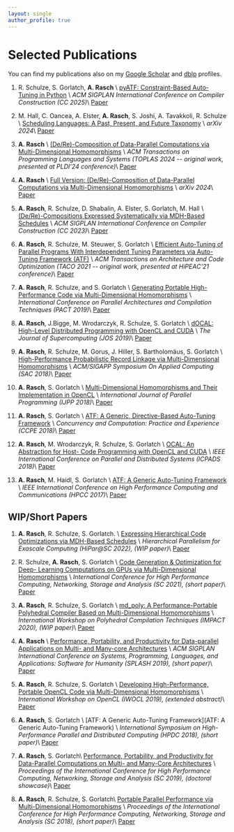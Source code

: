```yaml
---
layout: single
author_profile: true
---
```


# Selected Publications

You can find my publications also on my [Google Scholar](https://scholar.google.de/citations?user=njDb_rMAAAAJ&hl=en&oi=ao) and [dblp](https://dblp.uni-trier.de/pid/204/7105.html) profiles.

1.  R. Schulze, S. Gorlatch, **A. Rasch** \\
    [pyATF: Constraint-Based Auto-Tuning in Python](https://dl.acm.org/doi/10.1145/3708493.3712682) \\
    *ACM SIGPLAN International Conference on Compiler Construction (CC 2025)*\\
    <a href="../assets/files/publications/cc25/paper.pdf"><i class="fas fa-file-pdf" style="color: red; font-size: 2em; padding-top: .4em"></i></a> [Paper](../assets/files/publications/cc25/paper.pdf)

1.   M. Hall, C. Oancea, A. Elster, **A. Rasch**, S. Joshi, A. Tavakkoli, R. Schulze \\
    [Scheduling Languages: A Past, Present, and Future Taxonomy](https://arxiv.org/abs/2410.19927) \\
    *arXiv 2024*\\
    <a href="../assets/files/publications/arxiv24/paper_2.pdf"><i class="fas fa-file-pdf" style="color: red; font-size: 2em; padding-top: .4em"></i></a> [Paper](../assets/files/publications/arxiv24/paper_2.pdf)

1.  **A. Rasch** \\
    [(De/Re)-Composition of Data-Parallel Computations via Multi-Dimensional Homomorphisms](https://dl.acm.org/doi/10.1145/3665643) \\
    *ACM Transactions on Programming Languages and Systems (TOPLAS 2024 -- original work, presented at PLDI’24 conference)*\\
    <a href="../assets/files/publications/toplas24/paper.pdf"><i class="fas fa-file-pdf" style="color: red; font-size: 2em; padding-top: .4em"></i></a> [Paper](../assets/files/publications/toplas24/paper.pdf)

1.  **A. Rasch** \\
    [Full Version: (De/Re)-Composition of Data-Parallel Computations via Multi-Dimensional Homomorphisms](https://arxiv.org/abs/2405.05118) \\
    *arXiv 2024*\\
    <a href="../assets/files/publications/arxiv24/paper_1.pdf"><i class="fas fa-file-pdf" style="color: red; font-size: 2em; padding-top: .4em"></i></a> [Paper](../assets/files/publications/arxiv24/paper_2.pdf)    

1.  **A. Rasch**, R. Schulze, D. Shabalin, A. Elster, S. Gorlatch, M. Hall \\
    [(De/Re)-Compositions Expressed Systematically via MDH-Based Schedules](https://dl.acm.org/doi/abs/10.1145/3578360.3580269) \\
    *ACM SIGPLAN International Conference on Compiler Construction (CC 2023)*\\
    <a href="../assets/files/publications/cc23/paper.pdf"><i class="fas fa-file-pdf" style="color: red; font-size: 2em; padding-top: .4em"></i></a> [Paper](../assets/files/publications/cc23/paper.pdf)


1.  **A. Rasch**, R. Schulze, M. Steuwer, S. Gorlatch \\
    [Efficient Auto-Tuning of Parallel Programs With Interdependent Tuning Parameters via Auto-Tuning Framework (ATF)](https://dl.acm.org/doi/abs/10.1145/3427093) \\
    *ACM Transactions on Architecture and Code Optimization (TACO 2021 -- original work, presented at HiPEAC'21 conference)*\\
    <a href="../assets/files/publications/taco21/paper.pdf"><i class="fas fa-file-pdf" style="color: red; font-size: 2em; padding-top: .4em"></i></a> [Paper](../assets/files/publications/taco21/paper.pdf)


1.  **A. Rasch**, R. Schulze, and S. Gorlatch \\
    [Generating Portable High-Performance Code via Multi-Dimensional Homomorphisms](https://ieeexplore.ieee.org/abstract/document/8891668) \\
    *International Conference on Parallel Architectures and Compilation Techniques (PACT 2019)*\\
    <a href="../assets/files/publications/pact19/paper.pdf"><i class="fas fa-file-pdf" style="color: red; font-size: 2em; padding-top: .4em"></i></a> [Paper](../assets/files/publications/pact19/paper.pdf)


1.  **A. Rasch**, J.Bigge, M. Wrodarczyk, R. Schulze, S. Gorlatch \\
    [dOCAL: High-Level Distributed Programming with OpenCL and CUDA](https://idp.springer.com/authorize/casa?redirect_uri=https://link.springer.com/article/10.1007/s11227-019-02829-2&casa_token=XIMdqk5xl0UAAAAA:jQ39fJF1PsAT0Y-Y4iUz9qmvnRrHjh6E5YJuDlXgo2CEMv7qgR20rB8Zo1VyT6jMrRB3PIPXmhaQMnJfyA) \\
    *The Journal of Supercomputing (JOS 2019)*\\
    <a href="../assets/files/publications/jos19/paper.pdf"><i class="fas fa-file-pdf" style="color: red; font-size: 2em; padding-top: .4em"></i></a> [Paper](../assets/files/publications/jos19/paper.pdf)


1.  **A. Rasch**, R. Schulze, M. Gorus, J. Hiller, S. Bartholomäus, S. Gorlatch \\
    [High-Performance Probabilistic Record Linkage via Multi-Dimensional Homomorphisms](https://dl.acm.org/doi/abs/10.1145/3297280.3297330) \\
    *ACM/SIGAPP Symposium On Applied Computing (SAC 2018)*\\
    <a href="../assets/files/publications/sac18/paper.pdf"><i class="fas fa-file-pdf" style="color: red; font-size: 2em; padding-top: .4em"></i></a> [Paper](../assets/files/publications/sac18/paper.pdf)


1.  **A. Rasch**, S. Gorlatch \\
    [Multi-Dimensional Homomorphisms and Their Implementation in OpenCL](https://link.springer.com/article/10.1007/s10766-017-0508-z) \\
    *International Journal of Parallel Programming (IJPP 2018)*\\
    <a href="../assets/files/publications/ijpp18/paper.pdf"><i class="fas fa-file-pdf" style="color: red; font-size: 2em; padding-top: .4em"></i></a> [Paper](../assets/files/publications/ijpp18/paper.pdf)


1.  **A. Rasch**, S. Gorlatch \\
    [ATF: A Generic, Directive-Based Auto-Tuning Framework](https://onlinelibrary.wiley.com/doi/abs/10.1002/cpe.4423) \\
    *Concurrency and Computation: Practice and Experience (CCPE 2018)*\\
    <a href="../assets/files/publications/ccpe18/paper.pdf"><i class="fas fa-file-pdf" style="color: red; font-size: 2em; padding-top: .4em"></i></a> [Paper](../assets/files/publications/ccpe18/paper.pdf)


1.  **A. Rasch**, M. Wrodarczyk, R. Schulze, S. Gorlatch \\
    [OCAL: An Abstraction for Host- Code Programming with OpenCL and CUDA](https://ieeexplore.ieee.org/abstract/document/8644541?casa_token=XYcMMQCmA1sAAAAA:OxP9FJD_Gdlzz2Xu5OhB_wwgzva7VKYhFy-Y7CrM_1Zi2l8YSTvsj5Duk3Nri34gDjrndahvLhU) \\
    *IEEE International Conference on Parallel and Distributed Systems (ICPADS 2018)*\\
    <a href="../assets/files/publications/icpads18/paper.pdf"><i class="fas fa-file-pdf" style="color: red; font-size: 2em; padding-top: .4em"></i></a> [Paper](../assets/files/publications/icpads18/paper.pdf)


1.  **A. Rasch**, M. Haidl, S. Gorlatch \\
    [ATF: A Generic Auto-Tuning Framework](https://ieeexplore.ieee.org/document/8291912) \\
    *IEEE International Conference on High Performance Computing and Communications (HPCC 2017)*\\
    <a href="../assets/files/publications/hpcc17/paper.pdf"><i class="fas fa-file-pdf" style="color: red; font-size: 2em; padding-top: .4em"></i></a> [Paper](../assets/files/publications/hpcc17/paper.pdf)


<!-- 1.  M. Riemenschneider, A. Herbst, **A. Rasch**, S. Gorlatch, D. Heider \\
    [eccCL: Parallelized GPU Implementation of Ensemble Classifier Chains](https://bmcbioinformatics.biomedcentral.com/articles/10.1186/s12859-017-1783-9) \\
    *BMC Bioinformatics 2017* -->


## WIP/Short Papers

1.  **A. Rasch**, R. Schulze, S. Gorlatch. \\
    [Expressing Hierarchical Code Optimizations via MDH-Based Schedules](https://hipar.ng-analytics.com/wp-content/uploads/2022/11/hipar22_paper4.pdf) \\
    *Hierarchical Parallelism for Exascale Computing (HiPar@SC 2022), (WIP paper)*\\
    <a href="../assets/files/publications/wip_short/sc22/paper.pdf"><i class="fas fa-file-pdf" style="color: red; font-size: 2em; padding-top: .4em"></i></a> [Paper](../assets/files/publications/wip_short/sc22/paper.pdf)


2.  R. Schulze, **A. Rasch**, S. Gorlatch \\
    [Code Generation & Optimization for Deep- Learning Computations on GPUs via Multi-Dimensional Homomorphisms](https://sc21.supercomputing.org/proceedings/tech_poster/) \\
    *International Conference for High Performance Computing, Networking, Storage and Analysis (SC 2021), (short paper)*\\
    <a href="../assets/files/publications/wip_short/sc21/paper.pdf"><i class="fas fa-file-pdf" style="color: red; font-size: 2em; padding-top: .4em"></i></a> [Paper](../assets/files/publications/wip_short/sc21/paper.pdf)


1.  **A. Rasch**, R. Schulze, S. Gorlatch \\
    [md_poly: A Performance-Portable Polyhedral Compiler Based on Multi-Dimensional Homomorphisms](https://impact-workshop.org/impact2020/) \\
    *International Workshop on Polyhedral Compilation Techniques (IMPACT 2020), (WIP paper)*\\
    <a href="../assets/files/publications/wip_short/impact20/paper.pdf"><i class="fas fa-file-pdf" style="color: red; font-size: 2em; padding-top: .4em"></i></a> [Paper](../assets/files/publications/wip_short/impact20/paper.pdf)


1.  **A. Rasch** \\
    [Performance, Portability, and Productivity for Data-parallel Applications on Multi- and Many-core Architectures](https://dl.acm.org/doi/abs/10.1145/3359061.3361072) \\
    *ACM SIGPLAN International Conference on Systems, Programming, Languages, and Applications: Software for Humanity (SPLASH 2019), (short paper)*\\
    <a href="../assets/files/publications/wip_short/splash19/paper.pdf"><i class="fas fa-file-pdf" style="color: red; font-size: 2em; padding-top: .4em"></i></a> [Paper](../assets/files/publications/wip_short/splash19/paper.pdf)


1.  **A. Rasch**, R. Schulze, S. Gorlatch \\
    [Developing High-Performance, Portable OpenCL Code via Multi-Dimensional Homomorphisms](https://dl.acm.org/doi/abs/10.1145/3318170.3318171) \\
    *International Workshop on OpenCL (IWOCL 2019), (extended abstract)*\\
    <a href="../assets/files/publications/wip_short/iwocl19/paper.pdf"><i class="fas fa-file-pdf" style="color: red; font-size: 2em; padding-top: .4em"></i></a> [Paper](../assets/files/publications/wip_short/iwocl19/paper.pdf)


1.  **A. Rasch**, S. Gorlatch \\
    [ATF: A Generic Auto-Tuning Framework](ATF: A Generic Auto-Tuning Framework) \\
    *International Symposium on High-Performance Parallel and Distributed Computing (HPDC 2018), (short paper)*\\
    <a href="../assets/files/publications/wip_short/hpdc18/paper.pdf"><i class="fas fa-file-pdf" style="color: red; font-size: 2em; padding-top: .4em"></i></a> [Paper](../assets/files/publications/wip_short/hpdc18/paper.pdf)


1.  **A. Rasch**, S. Gorlatch\\
    [Performance, Portability, and Productivity for Data-Parallel Computations on Multi- and Many-Core Architectures](https://sc19.supercomputing.org/proceedings/doctoral_showcase/index.html) \\
    *Proceedings of the International Conference for High Performance Computing, Networking, Storage and Analysis (SC 2019), (doctoral showcase)*\\
    <a href="../assets/files/publications/wip_short/sc19/paper.pdf"><i class="fas fa-file-pdf" style="color: red; font-size: 2em; padding-top: .4em"></i></a> [Paper](../assets/files/publications/wip_short/sc19/paper.pdf)

1.  **A. Rasch**, R. Schulze, S. Gorlatch\\
    [Portable Parallel Performance via Multi-Dimensional Homomorphisms](https://sc18.supercomputing.org/proceedings/tech_poster/) \\
    *Proceedings of the International Conference for High Performance Computing, Networking, Storage and Analysis (SC 2018), (short paper)*\\
    <a href="../assets/files/publications/wip_short/sc18/paper.pdf"><i class="fas fa-file-pdf" style="color: red; font-size: 2em; padding-top: .4em"></i></a> [Paper](../assets/files/publications/wip_short/sc18/paper.pdf)
